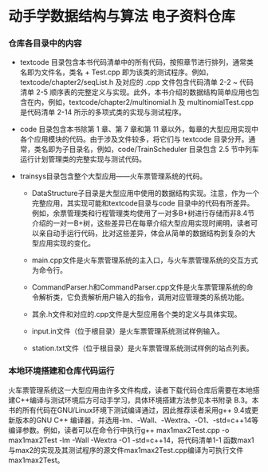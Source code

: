 # 动手学数据结构与算法 电子资料仓库
### 仓库各目录中的内容
- textcode 目录包含本书代码清单中的所有代码，按照章节进行排列，通常类名即为文件名，类名 + Test.cpp 即为该类的测试程序。例如，textcode/chapter2/seqList.h 及对应的 .cpp 文件包含代码清单 2-2 ~ 代码清单 2-5 顺序表的完整定义与实现。此外，本书介绍的数据结构简单应用也包含在内，例如，textcode/chapter2/multinomial.h 及 multinomialTest.cpp 是代码清单 2-14 所示的多项式类的实现与测试程序。

- code 目录包含本书除第 1 章、第 7 章和第 11 章以外，每章的大型应用实现中各个应用模块的代码。由于涉及文件较多，将它们与 textcode 目录分开。通常，类名即为子目录名，例如，code/TrainScheduler 目录包含 2.5 节中列车运行计划管理类的完整实现与测试代码。

- trainsys目录包含整个大型应用——火车票管理系统的代码。

  - DataStructure子目录是大型应用中使用的数据结构实现。注意，作为一个完整应用，其实现可能和textcode目录与code 目录中的代码有所差异。例如，余票管理类和行程管理类均使用了一对多B+树进行存储而非8.4节介绍的一对一B+树，这些差异已在每章介绍大型应用实现时阐明，读者可以亲自动手运行代码，比对这些差异，体会从简单的数据结构到复杂的大型应用实现的变化。

  - main.cpp文件是火车票管理系统的主入口，与火车票管理系统的交互方式为命令行。

  - CommandParser.h和CommandParser.cpp文件是火车票管理系统的命令解析类，它负责解析用户输入的指令，调用对应管理类的系统功能。

  - 其余.h文件和对应的.cpp文件是大型应用各个类的定义与具体实现。

  - input.in文件（位于根目录）是火车票管理系统测试样例输入。

  - station.txt文件（位于根目录）是火车票管理系统测试样例的站点列表。

### 本地环境搭建和仓库代码运行
火车票管理系统这一大型应用由许多文件构成，读者下载代码仓库后需要在本地搭建C++编译与测试环境后方可动手学习，具体环境搭建方法参见本书附录 B.3。本书的所有代码在GNU/Linux环境下测试编译通过，因此推荐读者采用g++ 9.4或更新版本的GNU C++ 编译器，并选用-lm、-Wall、-Wextra、-O1、-std=c++14等编译参数。例如，读者可以在命令行中执行g++ max1max2Test.cpp -o max1max2Test -lm -Wall -Wextra -O1 -std=c++14，将代码清单1-1 函数max1与max2的实现及其测试程序的源文件max1max2Test.cpp编译为可执行文件max1max2Test。
